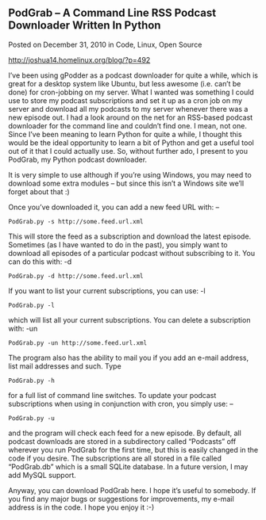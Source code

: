 ## PodGrab – A Command Line RSS Podcast Downloader Written In Python

Posted on December 31, 2010 in Code, Linux, Open Source

http://joshua14.homelinux.org/blog/?p=492

I’ve been using gPodder as a podcast downloader for quite a while, which is great for a desktop system like Ubuntu, but less awesome (i.e. can’t be done) for cron-jobbing on my server. What I wanted was something I could use to store my podcast subscriptions and set it up as a cron job on my server and download all my podcasts to my server whenever there was a new episode out. I had a look around on the net for an RSS-based podcast downloader for the command line and couldn’t find one. I mean, not one.
Since I’ve been meaning to learn Python for quite a while, I thought this would be the ideal opportunity to learn a bit of Python and get a useful tool out of it that I could actually use. So, without further ado, I present to you PodGrab, my Python podcast downloader.

It is very simple to use although if you’re using Windows, you may need to download some extra modules – but since this isn’t a Windows site we’ll forget about that :)

Once you’ve downloaded it, you can add a new feed URL with: –

```PodGrab.py -s http://some.feed.url.xml```

This will store the feed as a subscription and download the latest episode. Sometimes (as I have wanted to do in the past), you simply want to download all episodes of a particular podcast without subscribing to it. You can do this with: -d

```PodGrab.py -d http://some.feed.url.xml```

If you want to list your current subscriptions, you can use: -l

```PodGrab.py -l```

which will list all your current subscriptions. You can delete a subscription with: -un

```PodGrab.py -un http://some.feed.url.xml```

The program also has the ability to mail you if you add an e-mail address, list mail addresses and such. Type

```PodGrab.py -h```

for a full list of command line switches. To update your podcast subscriptions when using in conjunction with cron, you simply use: –

```PodGrab.py -u```

and the program will check each feed for a new episode. By default, all podcast downloads are stored in a subdirectory called “Podcasts” off wherever you run PodGrab for the first time, but this is easily changed in the code if you desire. The subscriptions are all stored in a file called “PodGrab.db” which is a small SQLite database. In a future version, I may add MySQL support.

Anyway, you can download PodGrab here. I hope it’s useful to somebody. If you find any major bugs or suggestions for improvements, my e-mail address is in the code. I hope you enjoy it :-)
